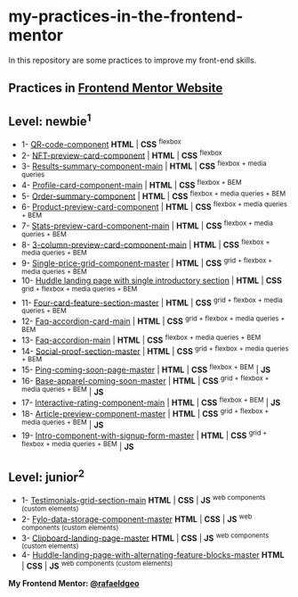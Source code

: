 # my-practices-in-the-frontend-mentor
In this repository are some practices to improve my front-end skills.

Practices in [Frontend Mentor Website](https://www.frontendmentor.io/)
---
## Level: newbie<sup>1</sup>
* 1- [QR-code-component](https://rafaeldgeo.github.io/my-practices-in-the-frontend-mentor/newbie/qr-code-component/) **HTML** | **CSS** <sup>flexbox</sup>
* 2- [NFT-preview-card-component](https://rafaeldgeo.github.io/my-practices-in-the-frontend-mentor/newbie/nft-preview-card-component/) | **HTML** | **CSS** <sup>flexbox</sup>
* 3- [Results-summary-component-main](https://rafaeldgeo.github.io/my-practices-in-the-frontend-mentor/newbie/results-summary-component-main/) | **HTML** | **CSS** <sup>flexbox + media queries</sup>
* 4- [Profile-card-component-main](https://rafaeldgeo.github.io/my-practices-in-the-frontend-mentor/newbie/profile-card-component-main/) | **HTML** | **CSS** <sup>flexbox + BEM</sup>
* 5- [Order-summary-component](https://rafaeldgeo.github.io/my-practices-in-the-frontend-mentor/newbie/order-summary-component-main/) | **HTML** | **CSS** <sup>flexbox + media queries + BEM</sup>
* 6- [Product-preview-card-component](https://rafaeldgeo.github.io/my-practices-in-the-frontend-mentor/newbie/product-preview-card-component/) | **HTML** | **CSS** <sup>flexbox + media queries + BEM</sup>
* 7- [Stats-preview-card-component-main](https://rafaeldgeo.github.io/my-practices-in-the-frontend-mentor/newbie/stats-preview-card-component-main/) | **HTML** | **CSS** <sup>flexbox + media queries + BEM</sup>
* 8- [3-column-preview-card-component-main](https://rafaeldgeo.github.io/my-practices-in-the-frontend-mentor/newbie/column-3-preview-card-component-main/) | **HTML** | **CSS** <sup>flexbox + media queries + BEM</sup>
* 9- [Single-price-grid-component-master](https://rafaeldgeo.github.io/my-practices-in-the-frontend-mentor/newbie/single-price-grid-component-master/) | **HTML** | **CSS** <sup>grid + flexbox + media queries + BEM</sup>
* 10- [Huddle landing page with single introductory section](https://rafaeldgeo.github.io/my-practices-in-the-frontend-mentor/newbie/huddle-landing-page/) | **HTML** | **CSS** <sup>grid + flexbox + media queries + BEM</sup>
* 11- [Four-card-feature-section-master](https://rafaeldgeo.github.io/my-practices-in-the-frontend-mentor/newbie/four-card-feature-section-master/) | **HTML** | **CSS** <sup>grid + flexbox + media queries + BEM</sup>
* 12- [Faq-accordion-card-main](https://rafaeldgeo.github.io/my-practices-in-the-frontend-mentor/newbie/faq-accordion-card-main/) | **HTML** | **CSS** <sup>grid + flexbox + media queries + BEM</sup>
* 13- [Faq-accordion-main](https://rafaeldgeo.github.io/my-practices-in-the-frontend-mentor/newbie/faq-accordion-main/) | **HTML** | **CSS** <sup>flexbox + media queries + BEM</sup>
* 14- [Social-proof-section-master](https://rafaeldgeo.github.io/my-practices-in-the-frontend-mentor/newbie/social-proof-section-master/) | **HTML** | **CSS** <sup>grid + flexbox + media queries + BEM</sup>
* 15- [Ping-coming-soon-page-master](https://rafaeldgeo.github.io/my-practices-in-the-frontend-mentor/newbie/ping-coming-soon-page-master/) | **HTML** | **CSS** <sup>flexbox + BEM</sup> | **JS**
* 16- [Base-apparel-coming-soon-master](https://rafaeldgeo.github.io/my-practices-in-the-frontend-mentor/newbie/base-apparel-coming-soon-master/) | **HTML** | **CSS** <sup>grid + flexbox + media queries + BEM</sup> | **JS**
* 17- [Interactive-rating-component-main](https://rafaeldgeo.github.io/my-practices-in-the-frontend-mentor/newbie/interactive-rating-component-main/) | **HTML** | **CSS** <sup>flexbox + BEM</sup> | **JS**
* 18- [Article-preview-component-master](https://rafaeldgeo.github.io/my-practices-in-the-frontend-mentor/newbie/article-preview-component-master/) | **HTML** | **CSS** <sup>grid + flexbox + media queries + BEM</sup> | **JS**
* 19- [Intro-component-with-signup-form-master](https://rafaeldgeo.github.io/my-practices-in-the-frontend-mentor/newbie/intro-component-with-signup-form-master/) | **HTML** | **CSS** <sup>grid + flexbox + media queries + BEM</sup> | **JS**

## Level: junior<sup>2</sup>
* 1- [Testimonials-grid-section-main](https://testimonials-grid-section-main.rfldiasapp.repl.co/) **HTML** | **CSS** | **JS** <sup>web components (custom elements)</sup>
* 2- [Fylo-data-storage-component-master](https://fylo-data-storage-component-master.rfldiasapp.repl.co/) **HTML** | **CSS** | **JS** <sup>web components (custom elements)</sup>
* 3- [Clipboard-landing-page-master](https://rafaeldgeo.github.io/my-practices-in-the-frontend-mentor/junior/clipboard-landing-page-master/) **HTML** | **CSS** | **JS** <sup>web components (custom elements)</sup>
* 4- [Huddle-landing-page-with-alternating-feature-blocks-master](https://huddle-landing-page-with-blocks-master.rfldiasapp.repl.co/) **HTML** | **CSS** | **JS** <sup>web components (custom elements)</sup>

**My Frontend Mentor: [@rafaeldgeo](https://www.frontendmentor.io/profile/rafaeldgeo)**

